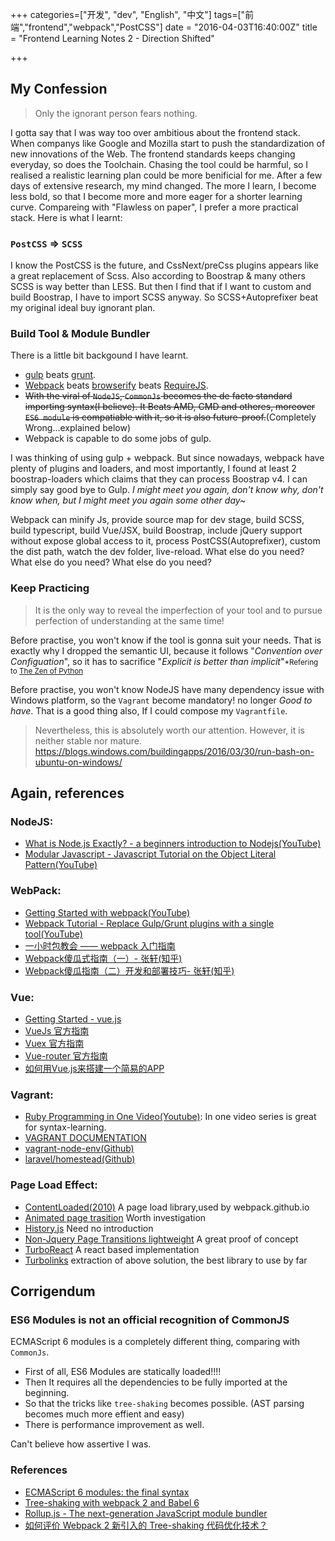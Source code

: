+++
categories=["开发", "dev", "English", "中文"]
tags=["前端","frontend","webpack","PostCSS"]
date = "2016-04-03T16:40:00Z"
title = "Frontend Learning Notes 2 - Direction Shifted"

+++

My Confession
---------

> Only the ignorant person fears nothing.

I gotta say that I was way too over ambitious about the frontend stack. When companys like Google and Mozilla start to push the standardization of new innovations of the Web. The frontend standards keeps changing everyday, so does the Toolchain. Chasing the tool could be harmful, so I realised a realistic learning plan could be more benificial for me.
After a few days of extensive research, my mind changed. The more I learn, I become less bold, so that I become more and more eager for a shorter learning curve. Compareing with "Flawless on paper", I prefer a more practical stack.
Here is what I learnt:

### `PostCSS` => `SCSS`

I know the PostCSS is the future, and CssNext/preCss plugins appears like a great replacement of Scss. Also according to Boostrap & many others SCSS is way better than LESS. But then I find that if I want to custom and build Boostrap, I have to import SCSS anyway. So SCSS+Autoprefixer beat my original ideal buy ignorant plan.

### Build Tool & Module Bundler

There is a little bit backgound I have learnt.
- [gulp](http://gulpjs.com/) beats [grunt](http://gruntjs.com/).
- [Webpack](https://webpack.github.io) beats [browserify](http://gbrowserify.org) beats [RequireJS](http://grequirejs.org).
- ~~With the viral of `NodeJS`, `CommonJs` becomes the de facto standard importing syntax(I believe). It Beats AMD, CMD and otheres, moreover `ES6 module` is compatiable with it, so it is also future-proof.~~(Completely Wrong...explained below)
- Webpack is capable to do some jobs of gulp.
 
I was thinking of using gulp + webpack. But since nowadays, webpack have plenty of plugins and loaders, and most importantly, I found at least 2 boostrap-loaders which claims that they can process Boostrap v4. I can simply say good bye to Gulp. *I might meet you again, don't know why, don't know when, but I might meet you again some other day~*

Webpack can minify Js, provide source map for dev stage, build SCSS, build typescript, build Vue/JSX, build Boostrap, include jQuery support without expose global access to it, process PostCSS(Autoprefixer), custom the dist path, watch the dev folder, live-reload. What else do you need? What else do you need? What else do you need?


### Keep Practicing

> It is the only way to reveal the imperfection of your tool and to pursue perfection of understanding at the same time!

Before practise, you won't know if the tool is gonna suit your needs. 
That is exactly why I dropped the semantic UI, because it follows "*Convention over Configuation*", so it has to sacrifice "*Explicit is better than implicit*"<small>\*Refering to [The Zen of Python](https://www.python.org/dev/peps/pep-0020/)</small>

Before practise, you won't know NodeJS have many dependency issue with Windows platform, so the `Vagrant` become mandatory! no longer *Good to have*. That is a good thing also, If I could compose my `Vagrantfile`.

> Nevertheless, this is absolutely worth our attention. However, it is neither stable nor mature. https://blogs.windows.com/buildingapps/2016/03/30/run-bash-on-ubuntu-on-windows/


Again, references
----------


### NodeJS:

- [What is Node.js Exactly? - a beginners introduction to Nodejs(YouTube)](https://youtu.be/pU9Q6oiQNd0)
- [Modular Javascript - Javascript Tutorial on the Object Literal Pattern(YouTube)](https://youtu.be/HkFlM73G-hk?list=PLoYCgNOIyGABs-wDaaxChu82q_xQgUb4f)


### WebPack:

- [Getting Started with webpack(YouTube)](https://youtu.be/TaWKUpahFZM)
- [Webpack Tutorial - Replace Gulp/Grunt plugins with a single tool(YouTube)](https://youtu.be/9kJVYpOqcVU)
- [一小时包教会 —— webpack 入门指南](http://www.cnblogs.com/vajoy/p/4650467.html)
- [Webpack傻瓜式指南（一）- 张轩(知乎)](http://zhuanlan.zhihu.com/p/20367175)
- [Webpack傻瓜指南（二）开发和部署技巧- 张轩(知乎)](http://zhuanlan.zhihu.com/p/20367175)


### Vue:

- [Getting Started - vue.js](http://vuejs.org/guide/)
- [VueJs 官方指南](http://vuejs.org.cn/guide/)
- [Vuex 官方指南](http://vuex.vuejs.org/zh-cn/quickstart.html)
- [Vue-router 官方指南](http://router.vuejs.org/zh-cn/basic.html)
- [如何用Vue.js来搭建一个简易的APP](https://sally-xiao.gitbooks.io/book/content/index.html)


### Vagrant:

- [Ruby Programming in One Video(Youtube)](https://youtu.be/Dji9ALCgfpM): In one video series is great for syntax-learning.
- [VAGRANT DOCUMENTATION](https://www.vagrantup.com/docs/)
- [vagrant-node-env(Github)](https://github.com/drmyersii/vagrant-node-env)
- [laravel/homestead(Github)](https://github.com/laravel/homestead)


### Page Load Effect:

- [ContentLoaded(2010)](http://javascript.nwbox.com/ContentLoaded/) A page load library,used by webpack.github.io
- [Animated page trasition](https://codyhouse.co/gem/animated-page-transition/) Worth investigation
- [History.js](https://github.com/browserstate/history.js) Need no introduction
- [Non-Jquery Page Transitions lightweight](http://www.fasw.ws/faswwp/non-jquery-page-transitions-lightweight/) A great proof of concept
- [TurboReact](https://turbo-react.herokuapp.com/) A react based implementation
- [Turbolinks](https://github.com/turbolinks/turbolinks) extraction of above solution, the best library to use by far
 

Corrigendum
-----------


### ES6 Modules is not an official recognition of CommonJS

ECMAScript 6 modules is a completely different thing, comparing with `CommonJs`.

- First of all, ES6 Modules are statically loaded!!!!
- Then It requires all the dependencies to be fully imported at the beginning.
- So that the tricks like `tree-shaking` becomes possible. (AST parsing becomes much more effient and easy)
- There is performance improvement as well.

Can't believe how assertive I was.

### References

- [ECMAScript 6 modules: the final syntax](http://www.2ality.com/2014/09/es6-modules-final.html)
- [Tree-shaking with webpack 2 and Babel 6](http://www.2ality.com/2015/12/webpack-tree-shaking.html)
- [Rollup.js - The next-generation JavaScript module bundler](http://rollupjs.org/)
- [如何评价 Webpack 2 新引入的 Tree-shaking 代码优化技术？](https://www.zhihu.com/question/41922432/answer/93346223)